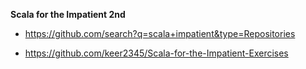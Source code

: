 **Scala for the Impatient 2nd**

- https://github.com/search?q=scala+impatient&type=Repositories

- https://github.com/keer2345/Scala-for-the-Impatient-Exercises

